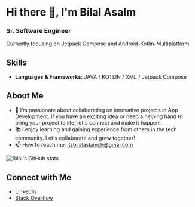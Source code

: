 # Hi there 👋, I'm Bilal Asalm
### Sr. Software Engineer
Currently focusing on Jetpack Compose and Android-Kotlin-Multiplatform

## Skills
- **Languages & Frameworks**: JAVA / KOTLIN / XML / Jetpack Compose

## About Me
- 👯 I’m passionate about collaborating on innovative projects in App Development. If you have an exciting idea or need a helping hand to bring your project to life, let's connect and make it happen!
- 📚 I enjoy learning and gaining experience from others in the tech community. Let's collaborate and grow together!
- 📫 How to reach me: itsbilalaslamch@gmai.com

![Bilal's GitHub stats](https://github-readme-stats.vercel.app/api?username=bilal96aslam&show_icons=true&theme=transparent)

## Connect with Me
- [LinkedIn](https://www.linkedin.com/in/bilal-aslam-b07834150)
- [Stack Overflow](https://stackoverflow.com/users/13453105/bilal-aslam)
